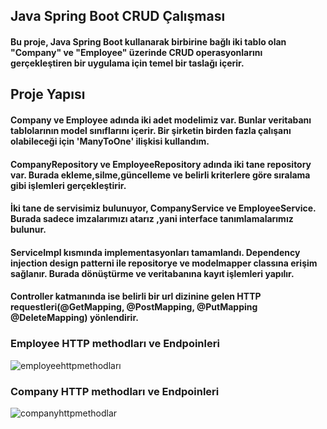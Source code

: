 ## Java Spring Boot CRUD Çalışması
#### Bu proje, Java Spring Boot kullanarak birbirine bağlı iki tablo olan "Company" ve "Employee" üzerinde CRUD operasyonlarını gerçekleştiren bir uygulama için temel bir taslağı içerir.
## Proje Yapısı
#### Company ve Employee adında iki adet modelimiz var. Bunlar veritabanı tablolarının model sınıflarını içerir. Bir şirketin birden fazla çalışanı olabileceği için 'ManyToOne' ilişkisi kullandım.
#### CompanyRepository ve EmployeeRepository adında iki tane repository var. Burada ekleme,silme,güncelleme ve belirli kriterlere göre sıralama gibi işlemleri gerçekleştirir.
#### İki tane de servisimiz bulunuyor, CompanyService ve EmployeeService. Burada sadece imzalarımızı atarız ,yani interface tanımlamalarımız bulunur.
#### ServiceImpl kısmında implementasyonları tamamlandı. Dependency injection design patterni ile repositorye ve modelmapper classına erişim sağlanır. Burada dönüştürme ve veritabanına kayıt işlemleri yapılır.
#### Controller katmanında ise belirli bir url dizinine gelen HTTP requestleri(@GetMapping, @PostMapping, @PutMapping @DeleteMapping) yönlendirir.

### Employee HTTP methodları ve Endpoinleri
![employeehttpmethodları](https://github.com/GizemTuran/Java-SpringBoot-CRUD/assets/78648500/03177348-3a4e-4957-9f8d-61fb2dc449a2)

### Company HTTP methodları ve Endpoinleri
![companyhttpmethodlar](https://github.com/GizemTuran/Java-SpringBoot-CRUD/assets/78648500/c411b24c-9eb4-4b13-a308-429388bb935e)
